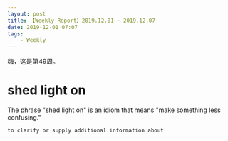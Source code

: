 ```yaml
---
layout: post
title: 【Weekly Report】2019.12.01 ~ 2019.12.07
date: 2019-12-01 07:07
tags:
    - Weekly
---
```


嗨，这是第49周。

# shed light on

The phrase "shed light on" is an idiom that means "make something less confusing."

    to clarify or supply additional information about